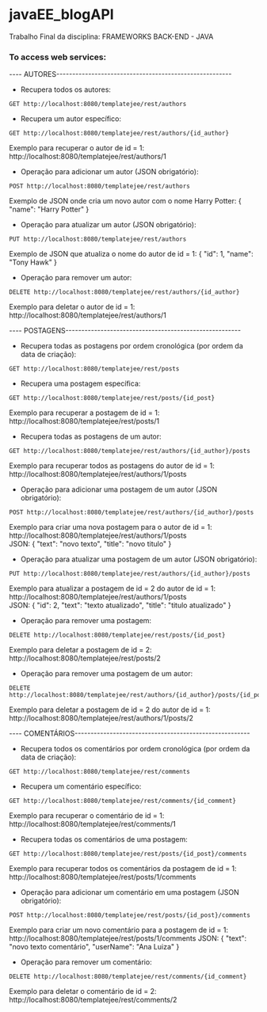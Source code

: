 # javaEE_blogAPI
Trabalho Final da disciplina: FRAMEWORKS BACK-END - JAVA

### To access web services:    
---- AUTORES------------------------------------------------------- 
  * Recupera todos os autores:  
  ```
  GET http://localhost:8080/templatejee/rest/authors
  ```  
      
  * Recupera um autor específico:  
  ```
  GET http://localhost:8080/templatejee/rest/authors/{id_author}
  ```
  Exemplo para recuperar o autor de id = 1:
  http://localhost:8080/templatejee/rest/authors/1      
    
  * Operação para adicionar um autor (JSON obrigatório):  
  ```
  POST http://localhost:8080/templatejee/rest/authors
  ```  
  Exemplo de JSON onde cria um novo autor com o nome Harry Potter:
  {
    "name": "Harry Potter"
  }  
      
  * Operação para atualizar um autor (JSON obrigatório):  
  ```   
  PUT http://localhost:8080/templatejee/rest/authors
  ```
  Exemplo de JSON que atualiza o nome do autor de id = 1:
  {
    "id": 1,
    "name": "Tony Hawk"
  }  
      
  * Operação para remover um autor:  
  ```   
  DELETE http://localhost:8080/templatejee/rest/authors/{id_author}
  ```  
  Exemplo para deletar o autor de id = 1:
  http://localhost:8080/templatejee/rest/authors/1


---- POSTAGENS------------------------------------------------------- 
  * Recupera todas as postagens por ordem cronológica (por ordem da data de criação):  
  ```
  GET http://localhost:8080/templatejee/rest/posts
  ```  
  
  * Recupera uma postagem específica:  
  ```
  GET http://localhost:8080/templatejee/rest/posts/{id_post}
  ```
  Exemplo para recuperar a postagem de id = 1:
  http://localhost:8080/templatejee/rest/posts/1  
  
  * Recupera todas as postagens de um autor:  
  ```
  GET http://localhost:8080/templatejee/rest/authors/{id_author}/posts
  ```  
  Exemplo para recuperar todos as postagens do autor de id = 1:
  http://localhost:8080/templatejee/rest/authors/1/posts  
      
  * Operação para adicionar uma postagem de um autor (JSON obrigatório):  
  ```
  POST http://localhost:8080/templatejee/rest/authors/{id_author}/posts
  ```  
  Exemplo para criar uma nova postagem para o autor de id = 1:
  http://localhost:8080/templatejee/rest/authors/1/posts   
  JSON:
  {
    "text": "novo texto",
    "title": "novo titulo"
  }
  
  * Operação para atualizar uma postagem de um autor (JSON obrigatório):  
  ```   
  PUT http://localhost:8080/templatejee/rest/authors/{id_author}/posts
  ```
  Exemplo para atualizar a postagem de id = 2 do autor de id = 1:
  http://localhost:8080/templatejee/rest/authors/1/posts   
  JSON:
  {
    "id": 2,
    "text": "texto atualizado",
    "title": "titulo atualizado"
  }
  
  * Operação para remover uma postagem:  
  ```   
  DELETE http://localhost:8080/templatejee/rest/posts/{id_post}
  ```  
  Exemplo para deletar a postagem de id = 2:
  http://localhost:8080/templatejee/rest/posts/2
  
  
  * Operação para remover uma postagem de um autor:  
  ```   
  DELETE http://localhost:8080/templatejee/rest/authors/{id_author}/posts/{id_post}
  ```  
  Exemplo para deletar a postagem de id = 2 do autor de id = 1:  
  http://localhost:8080/templatejee/rest/authors/1/posts/2


---- COMENTÁRIOS------------------------------------------------------- 
  * Recupera todos os comentários por ordem cronológica (por ordem da data de criação):  
  ```
  GET http://localhost:8080/templatejee/rest/comments
  ```  
  
  * Recupera um comentário específico:  
  ```
  GET http://localhost:8080/templatejee/rest/comments/{id_comment}
  ```
  Exemplo para recuperar o comentário de id = 1:
  http://localhost:8080/templatejee/rest/comments/1  
  
  * Recupera todas os comentários de uma postagem:  
  ```
  GET http://localhost:8080/templatejee/rest/posts/{id_post}/comments
  ```  
  Exemplo para recuperar todos os comentários da postagem de id = 1:
  http://localhost:8080/templatejee/rest/posts/1/comments
  
  * Operação para adicionar um comentário em uma postagem (JSON obrigatório):  
  ```
  POST http://localhost:8080/templatejee/rest/posts/{id_post}/comments
  ```  
  Exemplo para criar um novo comentário para a postagem de id = 1:
  http://localhost:8080/templatejee/rest/posts/1/comments 
  JSON:
  {
		    "text": "novo texto comentário",
		    "userName": "Ana Luiza"
		}
  
  * Operação para remover um comentário:  
  ```   
  DELETE http://localhost:8080/templatejee/rest/comments/{id_comment}
  ```  
  Exemplo para deletar o comentário de id = 2:
  http://localhost:8080/templatejee/rest/comments/2
  
